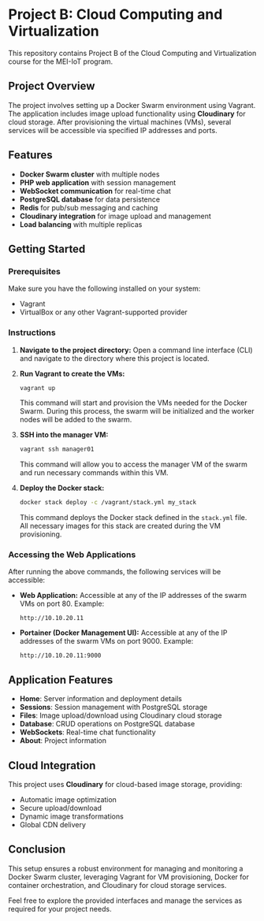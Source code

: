 
# Project B: Cloud Computing and Virtualization

This repository contains Project B of the Cloud Computing and Virtualization course for the MEI-IoT program.

## Project Overview

The project involves setting up a Docker Swarm environment using Vagrant. The application includes image upload functionality using **Cloudinary** for cloud storage. After provisioning the virtual machines (VMs), several services will be accessible via specified IP addresses and ports.

## Features

- **Docker Swarm cluster** with multiple nodes
- **PHP web application** with session management
- **WebSocket communication** for real-time chat
- **PostgreSQL database** for data persistence
- **Redis** for pub/sub messaging and caching
- **Cloudinary integration** for image upload and management
- **Load balancing** with multiple replicas

## Getting Started

### Prerequisites

Make sure you have the following installed on your system:
- Vagrant
- VirtualBox or any other Vagrant-supported provider

### Instructions

1. **Navigate to the project directory:**
   Open a command line interface (CLI) and navigate to the directory where this project is located.

2. **Run Vagrant to create the VMs:**
   ```sh
   vagrant up
   ```
   This command will start and provision the VMs needed for the Docker Swarm. During this process, the swarm will be initialized and the worker nodes will be added to the swarm.

3. **SSH into the manager VM:**
   ```sh
   vagrant ssh manager01
   ```
   This command will allow you to access the manager VM of the swarm and run necessary commands within this VM.

4. **Deploy the Docker stack:**
   ```sh
   docker stack deploy -c /vagrant/stack.yml my_stack
   ```
   This command deploys the Docker stack defined in the `stack.yml` file. All necessary images for this stack are created during the VM provisioning.

### Accessing the Web Applications

After running the above commands, the following services will be accessible:

- **Web Application:**
  Accessible at any of the IP addresses of the swarm VMs on port 80. Example:
  ```
  http://10.10.20.11
  ```

- **Portainer (Docker Management UI):**
  Accessible at any of the IP addresses of the swarm VMs on port 9000. Example:
  ```
  http://10.10.20.11:9000
  ```

## Application Features

- **Home**: Server information and deployment details
- **Sessions**: Session management with PostgreSQL storage
- **Files**: Image upload/download using Cloudinary cloud storage
- **Database**: CRUD operations on PostgreSQL database
- **WebSockets**: Real-time chat functionality
- **About**: Project information

## Cloud Integration

This project uses **Cloudinary** for cloud-based image storage, providing:
- Automatic image optimization
- Secure upload/download
- Dynamic image transformations
- Global CDN delivery

## Conclusion

This setup ensures a robust environment for managing and monitoring a Docker Swarm cluster, leveraging Vagrant for VM provisioning, Docker for container orchestration, and Cloudinary for cloud storage services.

Feel free to explore the provided interfaces and manage the services as required for your project needs.
